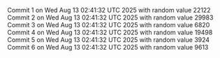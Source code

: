 Commit 1 on Wed Aug 13 02:41:32 UTC 2025 with random value 22122
Commit 2 on Wed Aug 13 02:41:32 UTC 2025 with random value 29983
Commit 3 on Wed Aug 13 02:41:32 UTC 2025 with random value 6820
Commit 4 on Wed Aug 13 02:41:32 UTC 2025 with random value 19498
Commit 5 on Wed Aug 13 02:41:32 UTC 2025 with random value 3924
Commit 6 on Wed Aug 13 02:41:32 UTC 2025 with random value 9613
